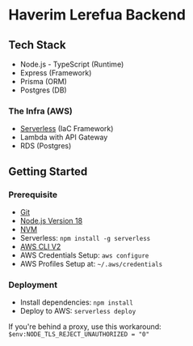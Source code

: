 # Haverim Lerefua Backend

## Tech Stack
* Node.js - TypeScript (Runtime)
* Express (Framework)
* Prisma (ORM)
* Postgres (DB)

### The Infra (AWS)
* [Serverless](https://www.serverless.com/framework/docs/providers/aws/guide/serverless.yml) (IaC Framework)
* Lambda with API Gateway
* RDS (Postgres)

## Getting Started

### Prerequisite
* [Git](https://git-scm.com/download/win)
* [Node.js Version 18](https://nodejs.org/en/download)
* [NVM](https://github.com/nvm-sh/nvm/blob/master/README.md)
* Serverless: ```npm install -g serverless```
* [AWS CLI V2](https://docs.aws.amazon.com/cli/latest/userguide/getting-started-install.html)
* AWS Credentials Setup: ```aws configure```
* AWS Profiles Setup at: ```~/.aws/credentials```

### Deployment
* Install dependencies: ```npm install```
* Deploy to AWS: ```serverless deploy```


If you're behind a proxy, use this workaround: ```$env:NODE_TLS_REJECT_UNAUTHORIZED = "0"```